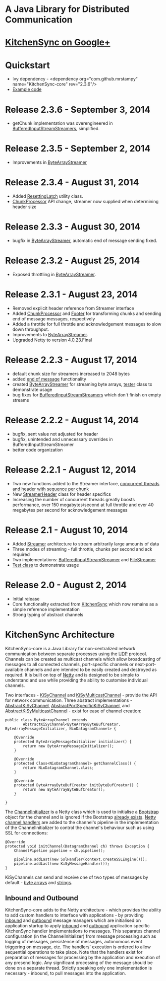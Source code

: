 # A Java Library for Distributed Communication

# [KitchenSync on Google+](https://plus.google.com/100262181000574738434)

# Quickstart

* Ivy dependency - &lt;dependency org="com.github.mrstampy" name="KitchenSync-core" rev="2.3.6"/&gt;
* [Example code](https://github.com/mrstampy/KitchenSync-core/tree/master/KitchenSync-core/test/com/github/mrstampy/kitchensync/test)

# Release 2.3.6 - September 3, 2014

* getChunk implementation was overengineered in [BufferedInputStreamStreamers](https://github.com/mrstampy/KitchenSync-core/blob/master/KitchenSync-core/src/com/github/mrstampy/kitchensync/stream/BufferedInputStreamStreamer.java), simplified.

# Release 2.3.5 - September 2, 2014

* Improvements in [ByteArrayStreamer](https://github.com/mrstampy/KitchenSync-core/blob/master/KitchenSync-core/src/com/github/mrstampy/kitchensync/stream/ByteArrayStreamer.java)

# Release 2.3.4 - August 31, 2014

* Added [ResettingLatch](https://github.com/mrstampy/KitchenSync-core/blob/master/KitchenSync-core/src/com/github/mrstampy/kitchensync/util/ResettingLatch.java) utility class.
* [ChunkProcessor](https://github.com/mrstampy/KitchenSync-core/blob/master/KitchenSync-core/src/com/github/mrstampy/kitchensync/stream/header/ChunkProcessor.java) API change, streamer now supplied when determining header size

# Release 2.3.3 - August 30, 2014

* bugfix in [ByteArrayStreamer](https://github.com/mrstampy/KitchenSync-core/blob/master/KitchenSync-core/src/com/github/mrstampy/kitchensync/stream/ByteArrayStreamer.java), automatic end of message sending fixed.

# Release 2.3.2 - August 25, 2014

* Exposed throttling in [ByteArrayStreamer](https://github.com/mrstampy/KitchenSync-core/blob/master/KitchenSync-core/src/com/github/mrstampy/kitchensync/stream/ByteArrayStreamer.java).

# Release 2.3.1 - August 23, 2014

* Removed explicit header reference from Streamer interface
* Added [ChunkProcessor](https://github.com/mrstampy/KitchenSync-core/blob/master/KitchenSync-core/src/com/github/mrstampy/kitchensync/stream/header/ChunkProcessor.java) and [Footer](https://github.com/mrstampy/KitchenSync-core/blob/master/KitchenSync-core/src/com/github/mrstampy/kitchensync/stream/footer/Footer.java) for transforming chunks and sending end of message messages, respectively
* Added a throttle for full throttle and acknowledgement messages to slow down throughput.
* Improvements to [ByteArrayStreamer](https://github.com/mrstampy/KitchenSync-core/blob/master/KitchenSync-core/src/com/github/mrstampy/kitchensync/stream/ByteArrayStreamer.java).
* Upgraded Netty to version 4.0.23.Final

# Release 2.2.3 - August 17, 2014

* default chunk size for streamers increased to 2048 bytes
* added [end of message](https://github.com/mrstampy/KitchenSync-core/blob/master/KitchenSync-core/src/com/github/mrstampy/kitchensync/stream/EndOfMessageRegister.java) functionality
* created [ByteArrayStreamer](https://github.com/mrstampy/KitchenSync-core/blob/master/KitchenSync-core/src/com/github/mrstampy/kitchensync/stream/ByteArrayStreamer.java) for streaming byte arrays, [tester](https://github.com/mrstampy/KitchenSync-core/blob/master/KitchenSync-core/test/com/github/mrstampy/kitchensync/test/stream/ByteArrayStreamerTester.java) class to demonstrate usage
* bug fixes for [BufferedInputStreamStreamers](https://github.com/mrstampy/KitchenSync-core/blob/master/KitchenSync-core/src/com/github/mrstampy/kitchensync/stream/BufferedInputStreamStreamer.java) which don't finish on empty streams

# Release 2.2.2 - August 14, 2014

* bugfix, sent value not adjusted for header
* bugfix, unintended and unnecessary overrides in BufferedInputStreamStreamer
* better code organization

# Release 2.2.1 - August 12, 2014

* Two new functions added to the Streamer interface, [concurrent threads and header with sequence per chunk](https://github.com/mrstampy/KitchenSync-core/blob/master/KitchenSync-core/src/com/github/mrstampy/kitchensync/stream/Streamer.java)
* New [StreamerHeader](https://github.com/mrstampy/KitchenSync-core/blob/master/KitchenSync-core/src/com/github/mrstampy/kitchensync/stream/StreamerHeader.java) class for header specifics
* Increasing the number of concurrent threads greatly boosts performance, over 150 megabytes/second at full throttle and over 40 megabytes per second for acknowledgement messages

# Release 2.1 - August 10, 2014

* Added [Streamer](https://github.com/mrstampy/KitchenSync-core/blob/master/KitchenSync-core/src/com/github/mrstampy/kitchensync/stream/Streamer.java) architecture to stream arbitrarily large amounts of data
* Three modes of streaming - full throttle, chunks per second and ack required
* Two implementations: [BufferedInputStreamStreamer](https://github.com/mrstampy/KitchenSync-core/blob/master/KitchenSync-core/src/com/github/mrstampy/kitchensync/stream/BufferedInputStreamStreamer.java) and [FileStreamer](https://github.com/mrstampy/KitchenSync-core/blob/master/KitchenSync-core/src/com/github/mrstampy/kitchensync/stream/FileStreamer.java)
* [Test class](https://github.com/mrstampy/KitchenSync-core/blob/master/KitchenSync-core/test/com/github/mrstampy/kitchensync/test/stream/StreamerTester.java) to demonstrate usage

# Release 2.0 - August 2, 2014

* Initial release
* Core functionality extracted from [KitchenSync](https://github.com/mrstampy/KitchenSync) which now remains as a simple reference implementation
* Strong typing of abstract channels

# KitchenSync Architecture

KitchenSync-core is a Java Library for non-centralized network communication between separate processes using the [UDP](http://en.wikipedia.org/wiki/User_Datagram_Protocol) protocol.  Channels can be created as multicast channels which allow broadcasting of messages to all connected channels, port-specific channels or next-port-available channels and are intended to be easily created and destroyed as required. It is built on top of [Netty](http://netty.io) and is designed to be simple to understand and use while providing the ability to customise individual channels.  

Two interfaces - [KiSyChannel](https://github.com/mrstampy/KitchenSync-core/blob/master/KitchenSync-core/src/com/github/mrstampy/kitchensync/netty/channel/KiSyChannel.java) and [KiSyMulticastChannel](https://github.com/mrstampy/KitchenSync-core/blob/master/KitchenSync-core/src/com/github/mrstampy/kitchensync/netty/channel/KiSyMulticastChannel.java) - provide the API for network communication.  Three abstract implementations - [AbstractKiSyChannel](https://github.com/mrstampy/KitchenSync-core/blob/master/KitchenSync-core/src/com/github/mrstampy/kitchensync/netty/channel/AbstractKiSyChannel.java), [AbstractPortSpecificKiSyChannel](https://github.com/mrstampy/KitchenSync-core/blob/master/KitchenSync-core/src/com/github/mrstampy/kitchensync/netty/channel/AbstractPortSpecificKiSyChannel.java), and [AbstractKiSyMulticastChannel](https://github.com/mrstampy/KitchenSync-core/blob/master/KitchenSync-core/src/com/github/mrstampy/kitchensync/netty/channel/AbstractKiSyMulticastChannel.java) - exist for ease of channel creation:

	public class ByteArrayChannel extends
			AbstractKiSyChannel<ByteArrayByteBufCreator, ByteArrayMessageInitializer, NioDatagramChannel> {
	
		@Override
		protected ByteArrayMessageInitializer initializer() {
			return new ByteArrayMessageInitializer();
		}
	
		@Override
		protected Class<NioDatagramChannel> getChannelClass() {
			return NioDatagramChannel.class;
		}
	
		@Override
		protected ByteArrayByteBufCreator initByteBufCreator() {
			return new ByteArrayByteBufCreator();
		}
	
	}

The [ChannelInitializer](http://netty.io/4.0/api/io/netty/channel/ChannelInitializer.html) is a Netty class which is used to initialise a [Bootstrap](http://netty.io/4.0/api/io/netty/bootstrap/Bootstrap.html) object for the channel and is ignored if the Bootstrap [already exists](https://github.com/mrstampy/KitchenSync-core/blob/master/KitchenSync-core/src/com/github/mrstampy/kitchensync/netty/channel/DefaultChannelRegistry.java).  [Netty channel handlers](http://netty.io/4.0/api/io/netty/channel/ChannelHandler.html) are added to the channel's pipeline in the implementation of the ChannelInitializer to control the channel's behaviour such as using SSL for connections:

	@Override
	protected void initChannel(DatagramChannel ch) throws Exception {
		ChannelPipeline pipeline = ch.pipeline();

		pipeline.addLast(new SslHandler(context.createSSLEngine()));
		pipeline.addLast(new KiSyMessageHandler());
	}

KiSyChannels can send and receive one of two types of messages by default - [byte arrays](https://github.com/mrstampy/KitchenSync-core/blob/master/KitchenSync-core/src/com/github/mrstampy/kitchensync/netty/channel/initializer/ByteArrayMessageInitializer.java) and [strings](https://github.com/mrstampy/KitchenSync-core/blob/master/KitchenSync-core/src/com/github/mrstampy/kitchensync/netty/channel/initializer/StringMessageInitializer.java).

## Inbound and Outbound

KitchenSync-core adds to the Netty architecture - which provides the ability to add custom handlers to interface with applications - by providing [inbound](https://github.com/mrstampy/KitchenSync-core/blob/master/KitchenSync-core/src/com/github/mrstampy/kitchensync/message/inbound/KiSyInboundMessageManager.java) and [outbound](https://github.com/mrstampy/KitchenSync-core/blob/master/KitchenSync-core/src/com/github/mrstampy/kitchensync/message/outbound/KiSyOutboundMessageManager.java) message managers which are initialised on application startup to apply [inbound](https://github.com/mrstampy/KitchenSync-core/blob/master/KitchenSync-core/src/com/github/mrstampy/kitchensync/message/inbound/KiSyInboundMesssageHandler.java) and [outbound](https://github.com/mrstampy/KitchenSync-core/blob/master/KitchenSync-core/src/com/github/mrstampy/kitchensync/message/outbound/KiSyOutboundMessageHandler.java) application specific KitchenSync handler implementations to messages.  This separates channel configuration (in the ChannelInitializer) from message processing such as logging of messages, persistence of messages, autonomous event triggering on message, etc.  The handlers' execution is ordered to allow sequential operations to take place.  Note that the handlers exist for preparation of messages for processing by the application and execution of any presend logic.  Any significant processing of the message should be done on a separate thread.  Strictly speaking only one implementation is necessary - inbound, to pull messages into the application.


